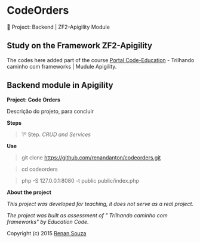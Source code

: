 CodeOrders
=======================

:book: Project: Backend | ZF2-Apigility Module

Study on the Framework ZF2-Apigility
--------------------------------------

The codes here added part of the course <a href="http://sites.code.education/trilhando-frameworks/" title="Portal Code Education" target="_blank" >Portal Code-Education</a> - Trilhando caminho com frameworks | Mudule Apigility.

Backend module in Apigility
----------------

**Project: Code Orders**

Descrição do projeto, para concluir

**Steps**

>1º Step. *CRUD and Services*

**Use**

> git clone https://github.com/renandanton/codeorders.git

> cd codeorders

> php -S 127.0.0.1:8080 -t public public/index.php

**About the project**

*This project was developed for teaching, it does not serve as a real project.*

*The project was built as assessment of " Trilhando caminho com frameworks"  by Education Code.*

Copyright (c) 2015 <a href="https://br.linkedin.com/in/renan-danton-9b135862" title="Renan Souza" target="_blank" >Renan Souza</a>